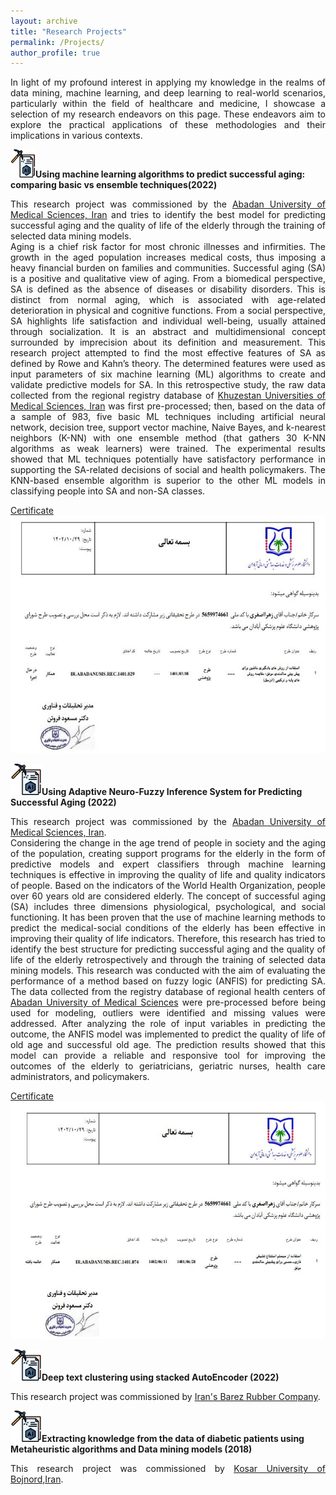 ```yaml
---
layout: archive
title: "Research Projects"
permalink: /Projects/
author_profile: true
---
```

<p align="justify"> In light of my profound interest in applying my knowledge in the realms of data mining, machine learning, and deep learning to real-world scenarios, particularly within the field of healthcare and medicine, I showcase a selection of my research endeavors on this page. These endeavors aim to explore the practical applications of these methodologies and their implications in various contexts.</p>

<img src='/images/R.png' width="40" height="45" >**Using machine learning algorithms to predict successful aging: comparing basic vs ensemble techniques(2022)**
<p align="justify"> This research project was commissioned by the <a href="https://abadanums.ac.ir/">Abadan University of Medical Sciences, Iran</a> and tries to identify the best model for predicting successful aging and the quality of life of the elderly through the training of selected data mining models.<br>
Aging is a chief risk factor for most chronic illnesses and infirmities. The growth in the aged population increases medical costs, thus imposing a heavy financial burden on families and communities. Successful aging (SA) is a positive and qualitative view of aging. From a biomedical perspective, SA is defined as the absence of diseases or disability disorders. This is distinct from normal aging, which is associated with age-related deterioration in physical and cognitive functions. From a social perspective, SA highlights life satisfaction and individual well-being, usually attained through socialization. It is an abstract and multidimensional concept surrounded by imprecision about its definition and measurement. This research project attempted to find the most effective features of SA as defined by Rowe and Kahn’s theory. The determined features were used as input parameters of six machine learning (ML) algorithms to create and validate predictive models for SA. In this retrospective study, the raw data collected from the regional registry database of <a href="http://www.ajums.ac.ir/">Khuzestan Universities of Medical Sciences, Iran</a> was first pre-processed; then, based on the data of a sample of 983, five basic ML techniques including artificial neural network, decision tree, support vector machine, Naive Bayes, and k-nearest neighbors (K-NN) with one ensemble method (that gathers 30 K-NN algorithms as weak learners) were trained. The experimental results showed that ML techniques potentially have satisfactory performance in supporting the SA-related decisions of social and health policymakers. The KNN-based ensemble algorithm is superior to the other ML models in classifying people into SA and non-SA classes.</p>

[Certificate](https://ris.abadanums.ac.ir/teammate?xyz=MQXiCTO6H67-ojKg_VWnvpEV4hhxIlo_Hpr2Coyp_gQCTBiQy1neFyTaTAxn6zm0uk2UOXchl9V8zdb3NMcUVqgOLChYt68Mg2wU-PX5J1QXyZ)
<br/><img src='/images/RP2.JPG' width="550" height="380">

<img src='/images/R.png' width="50" height="50" >**Using Adaptive Neuro-Fuzzy Inference System for Predicting Successful Aging (2022)**
<p align="justify"> This research project was commissioned by the <a href="https://abadanums.ac.ir/">Abadan University of Medical Sciences, Iran</a>.<br>
Considering the change in the age trend of people in society and the aging of the population, creating support programs for the elderly in the form of predictive models and expert classifiers through machine learning techniques is effective in improving the quality of life and quality indicators of people. Based on the indicators of the World Health Organization, people over 60 years old are considered elderly. The concept of successful aging (SA) includes three dimensions physiological, psychological, and social functioning. It has been proven that the use of machine learning methods to predict the medical-social conditions of the elderly has been effective in improving their quality of life indicators. Therefore, this research has tried to identify the best structure for predicting successful aging and the quality of life of the elderly retrospectively and through the training of selected data mining models. This research was conducted with the aim of evaluating the performance of a method based on fuzzy logic (ANFIS) for predicting SA. The data collected from the registry database of regional health centers of <a href="https://abadanums.ac.ir/">Abadan University of Medical Sciences</a> were pre-processed before being used for modeling, outliers were identified and missing values were addressed. After analyzing the role of input variables in predicting the outcome, the ANFIS model was implemented to predict the quality of life of old age and successful old age. The prediction results showed that this model can provide a reliable and responsive tool for improving the outcomes of the elderly to geriatricians, geriatric nurses, health care administrators, and policymakers.</p>
  
[Certificate](https://ris.abadanums.ac.ir/teammate?xyz=MQXiCTO6H67-ojKg_VWnvpEV4hhxIlo_Hpr2Coyp_gQCTBiQy1neFyTaTAxn6zm0uk2UOXchl9V8zdb3NMcUVqgOLChYt68Mg2wU-PX5J1QXyZ)
<br/><img src='/images/RP1.JPG' width="550" height="380">

<img src='/images/R.png' width="50" height="50" >**Deep text clustering using stacked AutoEncoder (2022)**
<p align="justify"> This research project was commissioned by <a href="https://barez.org/"> Iran's Barez Rubber Company</a>. 
</p>

<img src='/images/R.png' width="50" height="50" >**Extracting knowledge from the data of diabetic patients using Metaheuristic algorithms and Data mining models (2018)**
<p align="justify"> This research project was commissioned by <a href="https://kub.ac.ir/"> Kosar University of Bojnord,Iran</a>.
